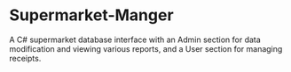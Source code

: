 # Supermarket-Manger
A C# supermarket database interface with an Admin section for data modification and viewing various reports, and a User section for managing receipts.

